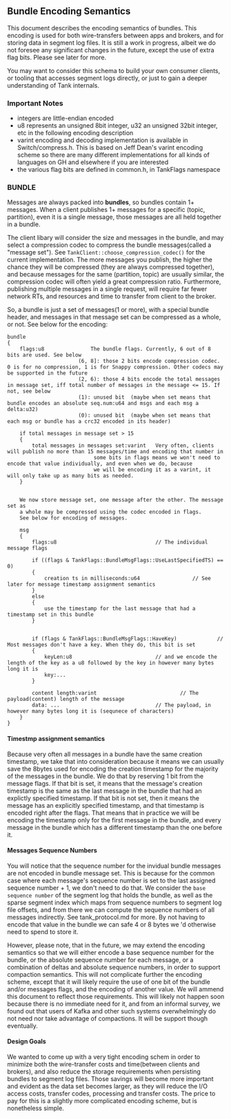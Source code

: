 ## Bundle Encoding Semantics
This document describes the encoding semantics of bundles. 
This encoding is used for both wire-transfers between apps and brokers, and for storing data in segment log files.
It is still a work in progress, albeit we do not foresee any significant changes in the future, except the use of
extra flag bits. Please see later for more.

You may want to consider this schema to build your own consumer clients, or tooling that accesses segment logs directly, or
just to gain a deeper understanding of Tank internals.


### Important Notes
- integers are little-endian encoded
- u8 represents an unsigned 8bit integer, u32 an unsigned 32bit integer, etc in the following encoding description
- varint encoding and decoding implementation is available in Switch/compress.h. This is based on Jeff Dean's varint encoding scheme
	so there are many different implementations for all kinds of languages on GH and elsewhere if you are interested
- the various flag bits are defined in common.h, in TankFlags namespace




### BUNDLE
Messages are always packed into **bundles**, so bundles contain 1+ messages. 
When a client publishes 1+ messages for a specific (topic, partition), even it is a single message, those messages are
all held together in a bundle. 

The client libary will consider the size and messages in the bundle, and may select a compression
codec to compress the bundle messages(called a "message set").  See `TankClient::choose_compression_codec()` for the current implementation.
The more messages you publish, the higher the chance they will 
be compressed (they are always compressed together), and because messages for the same (partition, topic) are usually similar, the compression
codec will often yield a great compression ratio. Furthermore, publishing multiple messages in a single request, will require far fewer network RTs, 
and resources and time to transfer from client to the broker. 

So, a bundle is just a set of messages(1 or more), with a special bundle header, and messages in that message set can be compressed as a whole, or not.
See below for the encoding:


```
bundle
{
	flags:u8		       The bundle flags. Currently, 6 out of 8 bits are used. See below
				       (6, 8]: those 2 bits encode compression codec. 0 is for no compression, 1 is for Snappy compression. Other codecs may be supported in the future
				       (2, 6): those 4 bits encode the total messages in message set, iff total number of messages in the message <= 15. If not, see below
				       (1): unused bit 	(maybe when set means that bundle encodes an absolute seq.num:u64 and msgs and each msg a delta:u32)
				       (0): unused bit	(maybe when set means that each msg or bundle has a crc32 encoded in its header)

	if total messages in message set > 15
	{
		total messages in messages set:varint 	Very often, clients will publish no more than 15 messages/time and encoding that number in
							some bits in flags means we won't need to encode that value individually, and even when we do, because
							we will be encoding it as a varint, it will only take up as many bits as needed.
	}


	We now store message set, one message after the other. The message set as
	a whole may be compressed using the codec encoded in flags.
	See below for encoding of messages. 
	
	msg
	{
		flags:u8 								// The individual message flags

		if ((flags & TankFlags::BundleMsgFlags::UseLastSpecifiedTS) == 0)
		{
			creation ts in milliseconds:u64 				// See later for message timestamp assignment semantics
		}
		else
		{
			use the timestamp for the last message that had a timestamp set in this bundle
		}


		if (flags & TankFlags::BundleMsgFlags::HaveKey) 			// Most messages don't have a key. When they do, this bit is set
		{
			keyLen:u8 							// and we encode the length of the key as a u8 followed by the key in however many bytes long it is
			key:...
		}

		content length:varint 							// The payload(content) length of the message
		data: ... 								// The payload, in however many bytes long it is (sequnece of characters)
	}
}
```


#### Timestmp assignment semantics
Because very often all messages in a bundle have the same creation timestamp, we take that into consideration because it means we can usually save the 8bytes used for
encoding the creation timestamp for the majority of the messages in the bundle. 
We do that by reserving 1 bit from the message flags. If that bit is set, it means
that the message's creation timestamp is the same as the last message in the bundle that had an explictly specified timestamp. If that bit is not set, then
it means the message has an explicitly specified timestamp, and that timestamp is encoded right after the flags. 
That means that in practice we will be encoding the timestamp only for the first message in the bundle, and every message in the bundle which has a different timestamp than the one before it.

#### Messages Sequence Numbers
You will notice that the sequence number for the invidual bundle messages are not encoded in bundle message set.
This is because for the common case where each message's sequence number is set to the last assigned sequence number + 1, we don't need to do that.
We consider the `base sequence number` of the segment log that holds the bundle, as well as the sparse segment index which maps from sequence numbers to segment log file offsets, and from
there we can compute the sequence numbers of all messages indirectly. See tank_protocol.md for more.
By not having to encode that value in the bundle we can safe 4 or 8 bytes we 'd otherwise need to spend to store it.

However, please note, that in the future, we may extend the encoding semantics so that we will either encode a base sequence number for the bundle, or the absolute sequence number for each message, or
a combination of deltas and absolute sequence numbers, in order to support compaction semantics. This will not complicate further the encoding scheme, except that it will likely require the use of one bit
of the bundle and/or messages flags, and the encoding of another value. 
We will ammend this document to reflect those requirements. This will likely not happen soon because there is no immediate need for it, and
from an informal survey, we found out that users of Kafka and other such systems overwhelmingly do not need nor take advantage of compactions. It will be support though eventually.


#### Design Goals
We wanted to come up with a very tight encoding schem in order to minimize both the wire-transfer costs and time(between clients and brokers), and also reduce the storage requirements when persisting bundles to
segment log files. Those savings will become more important and evident as the data set becomes larger, as they will reduce the I/O access costs, transfer codes, processing and transfer costs.
The price to pay for this is a slightly more complicated encoding scheme, but is nonetheless simple.
